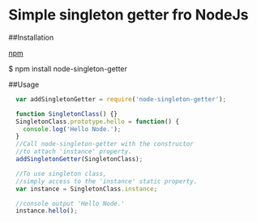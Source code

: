 # Simple singleton getter fro NodeJs

##Installation

[npm](http://npmjs.org)

  $ npm install node-singleton-getter

##Usage
```javascript
  var addSingletonGetter = require('node-singleton-getter');

  function SingletonClass() {}
  SingletonClass.prototype.hello = function() {
    console.log('Hello Node.');
  }
  //Call node-singleton-getter with the constructor
  //to attach 'instance' property.
  addSingletonGetter(SingletonClass);

  //To use singleton class,
  //simply access to the 'instance' static property.
  var instance = SingletonClass.instance;

  //console output 'Hello Node.'
  instance.hello();
```